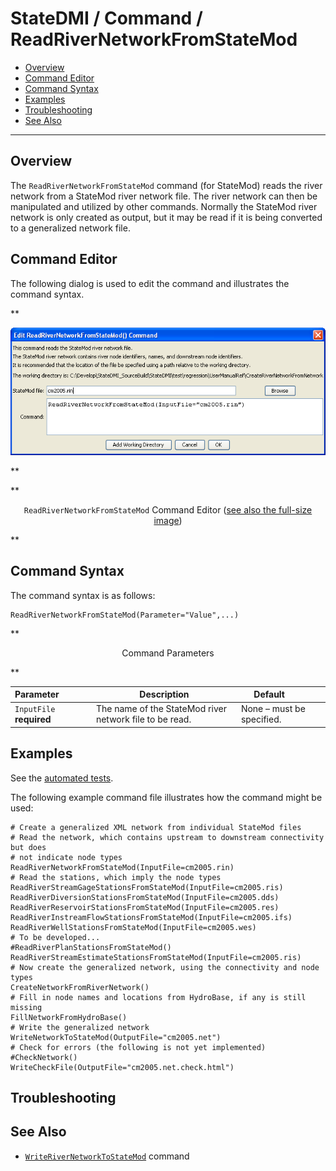 # StateDMI / Command / ReadRiverNetworkFromStateMod #

* [Overview](#overview)
* [Command Editor](#command-editor)
* [Command Syntax](#command-syntax)
* [Examples](#examples)
* [Troubleshooting](#troubleshooting)
* [See Also](#see-also)

-------------------------

## Overview ##

The `ReadRiverNetworkFromStateMod` command (for StateMod)
reads the river network from a StateMod river network file.
The river network can then be manipulated and utilized by other commands.
Normally the StateMod river network is only created as output,
but it may be read if it is being converted to a generalized network file.

## Command Editor ##

The following dialog is used to edit the command and illustrates the command syntax.

**<p style="text-align: center;">
![ReadRiverNetworkFromStateMod](ReadRiverNetworkFromStateMod.png)
</p>**

**<p style="text-align: center;">
`ReadRiverNetworkFromStateMod` Command Editor (<a href="../ReadRiverNetworkFromStateMod.png">see also the full-size image</a>)
</p>**

## Command Syntax ##

The command syntax is as follows:

```text
ReadRiverNetworkFromStateMod(Parameter="Value",...)
```
**<p style="text-align: center;">
Command Parameters
</p>**

| **Parameter**&nbsp;&nbsp;&nbsp;&nbsp;&nbsp;&nbsp;&nbsp;&nbsp;&nbsp;&nbsp;&nbsp;&nbsp; | **Description** | **Default**&nbsp;&nbsp;&nbsp;&nbsp;&nbsp;&nbsp;&nbsp;&nbsp;&nbsp;&nbsp; |
| --------------|-----------------|----------------- |
| `InputFile`<br>**required** | The name of the StateMod river network file to be read. | None – must be specified. |

## Examples ##

See the [automated tests](https://github.com/OpenCDSS/cdss-app-statedmi-test/tree/master/test/regression/commands/ReadRiverNetworkFromStateMod).

The following example command file illustrates how the command might be used:

```
# Create a generalized XML network from individual StateMod files
# Read the network, which contains upstream to downstream connectivity but does
# not indicate node types
ReadRiverNetworkFromStateMod(InputFile=cm2005.rin)
# Read the stations, which imply the node types
ReadRiverStreamGageStationsFromStateMod(InputFile=cm2005.ris)
ReadRiverDiversionStationsFromStateMod(InputFile=cm2005.dds)
ReadRiverReservoirStationsFromStateMod(InputFile=cm2005.res)
ReadRiverInstreamFlowStationsFromStateMod(InputFile=cm2005.ifs)
ReadRiverWellStationsFromStateMod(InputFile=cm2005.wes)
# To be developed...
#ReadRiverPlanStationsFromStateMod()
ReadRiverStreamEstimateStationsFromStateMod(InputFile=cm2005.ris)
# Now create the generalized network, using the connectivity and node types
CreateNetworkFromRiverNetwork()
# Fill in node names and locations from HydroBase, if any is still missing
FillNetworkFromHydroBase()
# Write the generalized network
WriteNetworkToStateMod(OutputFile="cm2005.net")
# Check for errors (the following is not yet implemented)
#CheckNetwork()
WriteCheckFile(OutputFile="cm2005.net.check.html")
```

## Troubleshooting ##

## See Also ##

* [`WriteRiverNetworkToStateMod`](../WriteRiverNetworkToStateMod/WriteRiverNetworkToStateMod.md) command
